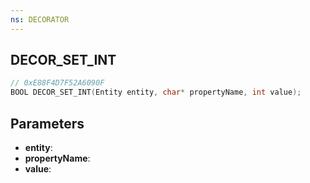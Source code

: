 ```yaml
---
ns: DECORATOR
---
```

## DECOR_SET_INT

```c
// 0xE88F4D7F52A6090F
BOOL DECOR_SET_INT(Entity entity, char* propertyName, int value);
```

## Parameters
* **entity**:
* **propertyName**:
* **value**:
